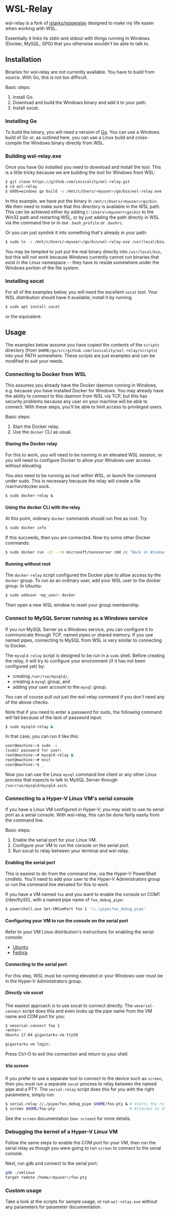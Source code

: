 # WSL-Relay

wsl-relay is a fork of
[jstarks/npiperelay](https://github.com/jstarks/npiperelay) designed to make my
life easier when working with WSL.

Essentially it links its stdin and stdout with things running in Windows
(Docker, MySQL, GPG) that you otherwise wouldn't be able to talk to.

## Installation

Binaries for wsl-relay are not currently available. You have to build from
source. With Go, this is not too difficult.

Basic steps:

1. Install Go.
2. Download and build the Windows binary and add it to your path.
3. Install socat.

### Installing Go

To build the binary, you will need a version of [Go](https://golang.org). You
can use a Windows build of Go or, as outlined here, you can use a Linux build
and cross-compile the Windows binary directly from WSL.

### Building wsl-relay.exe

Once you have Go installed you need to download and install the tool.
This is a little tricky because we are building the tool for Windows from WSL:

```bash
$ git clone https://github.com/Lexicality/wsl-relay.git
$ cd wsl-relay
$ GOOS=windows go build -o /mnt/c/Users/<myuser>/go/bin/wsl-relay.exe
```

In this example, we have put the binary in `/mnt/c/Users/<myuser>/go/bin`. We
then need to make sure that this directory is available in the WSL path. This
can be achieved either by adding `C:\Users\<myuser>\go\bin` to the Win32 path
and restarting WSL, or by just adding the path directly in WSL via the command
line or in our `.bash_profile` or `.bashrc`.

Or you can just symlink it into something that's already in your path:

```bash
$ sudo ln -s /mnt/c/Users/<myuser>/go/bin/wsl-relay.exe /usr/local/bin/wsl-relay.exe
```

You may be tempted to just put the real binary directly into `/usr/local/bin`,
but this will not work because Windows currently cannot run binaries that exist
in the Linux namespace -- they have to reside somewhere under the Windows
portion of the file system.

### Installing socat

For all of the examples below, you will need the excellent `socat` tool. Your
WSL distribution should have it available; install it by running

```bash
$ sudo apt install socat
```

or the equivalent.

## Usage

The examples below assume you have copied the contents of the `scripts`
directory (from `$HOME/go/src/github.com/lexicality/wsl-relay/scripts`) into
your PATH somewhere. These scripts are just examples and can be modified to suit
your needs.

### Connecting to Docker from WSL

This assumes you already have the Docker daemon running in Windows, e.g. because
you have installed Docker for Windows. You may already have the ability to
connect to this daemon from WSL via TCP, but this has security problems because
any user on your machine will be able to connect. With these steps, you'll be
able to limit access to privileged users.

Basic steps:

1. Start the Docker relay.
2. Use the `docker` CLI as usual.

#### Staring the Docker relay

For this to work, you will need to be running in an elevated WSL session, or you
will need to configure Docker to allow your Windows user access without
elevating.

You also need to be running as root within WSL, or launch the command under
sudo. This is necessary because the relay will create a file
/var/run/docker.sock.

```bash
$ sudo docker-relay &
```

#### Using the docker CLI with the relay

At this point, ordinary `docker` commands should run fine as root. Try

```bash
$ sudo docker info
```

If this succeeds, then you are connected. Now try some other Docker commands:

```bash
$ sudo docker run -it --rm microsoft/nanoserver cmd /c "Back in Windows again..."
```

#### Running without root

The `docker-relay` script configured the Docker pipe to allow access by the
`docker` group. To run as an ordinary user, add your WSL user to the docker
group. In Ubuntu:

```bash
$ sudo adduser <my_user> docker
```

Then open a new WSL window to reset your group membership.

### Connect to MySQL Server running as a Windows service

If you run MySQL Server as a Windows service, you can configure it to
communicate through TCP, named pipes or shared memory. If you use named
pipes, connecting to MySQL from WSL is very similar to connecting
to Docker.

The `mysqld-relay` script is designed to be run in a `sudo` shell.
Before creating the relay, it will try to configure your environment
(if it has not been configured yet) by:

-   creating `/var/run/mysqld/`,
-   creating a `mysql` group, and
-   adding your user account to the `mysql` group.

You can of course pull out just the wsl-relay command if you don't
need any of the above checks.

Note that if you need to enter a password for sudo, the following
command will fail because of the lack of password input:

```bash
$ sudo mysqld-relay &
```

In that case, you can run it like this:

```bash
user@machine:~$ sudo -s
[sudo] password for user:
root@machine:~# mysqld-relay &
root@machine:~# exit
user@machine:~$ _
```

Now you can use the Linux `mysql` command line client or any other
Linux process that expects to talk to MySQL Server through
`/var/run/mysqld/mysqld.sock`.

### Connecting to a Hyper-V Linux VM's serial console

If you have a Linux VM configured in Hyper-V, you may wish to use its serial
port as a serial console. With wsl-relay, this can be done fairly easily from
the command line.

Basic steps:

1. Enable the serial port for your Linux VM.
2. Configure your VM to run the console on the serial port.
3. Run socat to relay between your terminal and wsl-relay.

#### Enabling the serial port

This is easiest to do from the command line, via the Hyper-V PowerShell cmdlets.
You'll need to add your user to the Hyper-V Administrators group or run the
command line elevated for this to work.

If you have a VM named `foo` and you want to enable the console on COM1
(/dev/ttyS0), with a named pipe name of `foo_debug_pipe`:

```bash
$ powershell.exe Set-VMComPort foo 1 '\\.\pipe\foo_debug_pipe'
```

#### Configuring your VM to run the console on the serial port

Refer to your VM Linux distribution's instructions for enabling the serial console:

-   [Ubuntu](https://help.ubuntu.com/community/SerialConsoleHowto)
-   [Fedora](https://docs.fedoraproject.org/f26/system-administrators-guide/kernel-module-driver-configuration/Working_with_the_GRUB_2_Boot_Loader.html#sec-GRUB_2_over_a_Serial_Console])

#### Connecting to the serial port

For this step, WSL must be running elevated or your Windows user must be in the
Hyper-V Administrators group.

##### Directly via socat

The easiest approach is to use socat to connect directly. The `vmserial-connect`
script does this and even looks up the pipe name from the VM name and COM port
for you:

```bash
$ vmserial-connect foo 1
<enter>
Ubuntu 17.04 gigastarks-vm ttyS0

gigastarks-vm login:
```

Press Ctrl-O to exit the connection and return to your shell.

##### Via screen

If you prefer to use a separate tool to connect to the device such as `screen`,
then you must run a separate `socat` process to relay between the named pipe and
a PTY. The `serial-relay` script does this
for you with the right parameters; simply run:

```bash
$ serial-relay //./pipe/foo_debug_pipe $HOME/foo-pty & # Starts the relay
$ screen $HOME/foo-pty                                 # Attaches to the serial terminal
```

See the `screen` documentation (`man screen`) for more details.

### Debugging the kernel of a Hyper-V Linux VM

Follow the same steps to enable the COM port for your VM, then run the serial
relay as though you were going to run `screen` to connect to the serial console.

Next, run gdb and connect to the serial port:

```bash
gdb ./vmlinux
target remote /home/<myuser>/foo-pty
```

### Custom usage

Take a look at the scripts for sample usage, or run `wsl-relay.exe` without any
parameters for parameter documentation.
